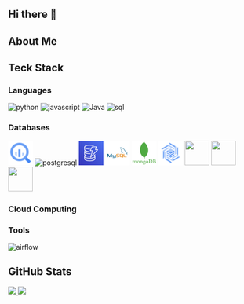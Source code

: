 ## Hi there 👋

<!--
**thehenke/thehenke** is a ✨ _special_ ✨ repository because its `README.md` (this file) appears on your GitHub profile.

Here are some ideas to get you started:

- 🔭 I’m currently working on ...
- 🌱 I’m currently learning ...
- 👯 I’m looking to collaborate on ...
- 🤔 I’m looking for help with ...
- 💬 Ask me about ...
- 📫 How to reach me: ...
- 😄 Pronouns: ...
- ⚡ Fun fact: ...
-->

## About Me
## Teck Stack
### Languages
<p>
    <img src="https://github.com/gilbarbara/logos/blob/main/logos/python.svg"                   title= "Python"     alt="python"     width="50" height="50"/> 
    <img src="https://www.vectorlogo.zone/logos/javascript/javascript-icon.svg"                 title= "JavaScript" alt="javascript" width="50" height="50"/> 
    <img src="https://www.vectorlogo.zone/logos/java/java-icon.svg"                             title= "Java"       alt="Java"       width="50" height="50"/> 
    <img src="https://github.com/benc-uk/icon-collection/blob/master/azure-patterns/sql-db.svg" title= "SQL"        alt="sql"        width="50" height="50"/> 
</p>

### Databases

<p>
    <img src="https://github.com/AwesomeLogos/google-cloud-icons/blob/main/docs/images/bigquery.svg"    title= "BigQuery"   alt="bigquery"   width="50" height="50"/> 
    <img src="https://github.com/homarr-labs/dashboard-icons/blob/main/svg/postgres.svg"                title= "PostgreSQL" alt="postgresql" width="50" height="50"/> 
    <img src="https://github.com/devicons/devicon/blob/master/icons/dynamodb/dynamodb-original.svg"     title= "DynamoDB"   alt="dynamodb"   width="50" height="50"/> 
    <img src="https://github.com/edent/SuperTinyIcons/blob/master/images/svg/mysql.svg"                 title= "MySQL"      alt="mysql"      width="50" height="50"/> 
    <img src="https://github.com/devicons/devicon/blob/master/icons/mongodb/mongodb-plain-wordmark.svg" title= "MongoDB"    alt="mongodb"    width="50" height="50"/> 
    <img src="https://github.com/AwesomeLogos/google-cloud-icons/blob/main/docs/images/bigtable.svg"    title= "BigTable"   alt="bigtable"   width="50" height="50"/> 
    <img src=""                   title= ""     alt=""     width="50" height="50"/> 
    <img src=""                   title= ""     alt=""     width="50" height="50"/> 
    <img src=""                   title= ""     alt=""     width="50" height="50"/> 
</p>

### Cloud Computing
### Tools
<img src="https://github.com/gilbarbara/logos/blob/main/logos/airflow-icon.svg" alt="airflow" width="50" height="50"/> 

## GitHub Stats
<!-- ![thehenke's GitHub stats](https://github-readme-stats.vercel.app/api?username=thehenke&show_icons=true&theme=gotham) -->



<a href="">
    <img height="137px" src="https://github-readme-stats.vercel.app/api?username=thehenke&hide_border=true&show_icons=true&theme=gotham" /><!-- wi*quL3fcV -->
    <img height="137px" src="https://github-readme-stats.vercel.app/api/top-langs/?username=thehenke&layout=compact&langs_count=6&theme=gotham&hide_border=true" />
</a>